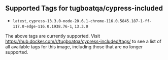 ## Supported Tags for tugboatqa/cypress-included

* `latest`, `cypress-13.3.0-node-20.6.1-chrome-116.0.5845.187-1-ff-117.0-edge-116.0.1938.76-1`, `13.3.0`

The above tags are currently supported. Visit https://hub.docker.com/r/tugboatqa/cypress-included/tags/ to see a list of all available tags for this image, including those that are no longer supported.
